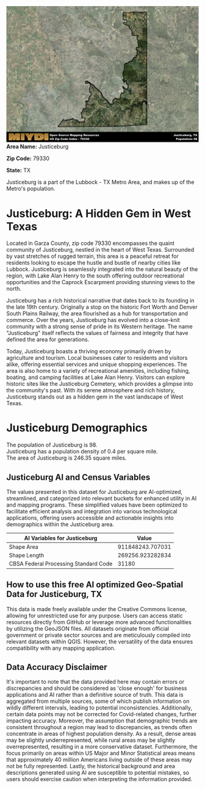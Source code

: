 ![Image Alt Text](../_images/79330.png)
**Area Name:** Justiceburg

**Zip Code:** 79330

**State:** TX

Justiceburg is a part of the Lubbock - TX Metro Area, and makes up  of the Metro's population.  

# Justiceburg: A Hidden Gem in West Texas  

Located in Garza County, zip code 79330 encompasses the quaint community of Justiceburg, nestled in the heart of West Texas. Surrounded by vast stretches of rugged terrain, this area is a peaceful retreat for residents looking to escape the hustle and bustle of nearby cities like Lubbock. Justiceburg is seamlessly integrated into the natural beauty of the region, with Lake Alan Henry to the south offering outdoor recreational opportunities and the Caprock Escarpment providing stunning views to the north.

Justiceburg has a rich historical narrative that dates back to its founding in the late 19th century. Originally a stop on the historic Fort Worth and Denver South Plains Railway, the area flourished as a hub for transportation and commerce. Over the years, Justiceburg has evolved into a close-knit community with a strong sense of pride in its Western heritage. The name "Justiceburg" itself reflects the values of fairness and integrity that have defined the area for generations.

Today, Justiceburg boasts a thriving economy primarily driven by agriculture and tourism. Local businesses cater to residents and visitors alike, offering essential services and unique shopping experiences. The area is also home to a variety of recreational amenities, including fishing, boating, and camping facilities at Lake Alan Henry. Visitors can explore historic sites like the Justiceburg Cemetery, which provides a glimpse into the community's past. With its serene atmosphere and rich history, Justiceburg stands out as a hidden gem in the vast landscape of West Texas.

# Justiceburg Demographics

The population of Justiceburg is 98.  
Justiceburg has a population density of 0.4 per square mile.  
The area of Justiceburg is 246.35 square miles.  

## Justiceburg AI and Census Variables

The values presented in this dataset for Justiceburg are AI-optimized, streamlined, and categorized into relevant buckets for enhanced utility in AI and mapping programs. These simplified values have been optimized to facilitate efficient analysis and integration into various technological applications, offering users accessible and actionable insights into demographics within the Justiceburg area.

| AI Variables for Justiceburg | Value |
|-------------|-------|
| Shape Area | 911848243.707031 |
| Shape Length | 269256.923282834 |
| CBSA Federal Processing Standard Code | 31180 |

## How to use this free AI optimized Geo-Spatial Data for Justiceburg, TX

This data is made freely available under the Creative Commons license, allowing for unrestricted use for any purpose. Users can access static resources directly from GitHub or leverage more advanced functionalities by utilizing the GeoJSON files. All datasets originate from official government or private sector sources and are meticulously compiled into relevant datasets within QGIS. However, the versatility of the data ensures compatibility with any mapping application.

## Data Accuracy Disclaimer
It's important to note that the data provided here may contain errors or discrepancies and should be considered as 'close enough' for business applications and AI rather than a definitive source of truth. This data is aggregated from multiple sources, some of which publish information on wildly different intervals, leading to potential inconsistencies. Additionally, certain data points may not be corrected for Covid-related changes, further impacting accuracy. Moreover, the assumption that demographic trends are consistent throughout a region may lead to discrepancies, as trends often concentrate in areas of highest population density. As a result, dense areas may be slightly underrepresented, while rural areas may be slightly overrepresented, resulting in a more conservative dataset. Furthermore, the focus primarily on areas within US Major and Minor Statistical areas means that approximately 40 million Americans living outside of these areas may not be fully represented. Lastly, the historical background and area descriptions generated using AI are susceptible to potential mistakes, so users should exercise caution when interpreting the information provided.
